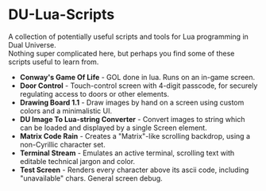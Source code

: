 # DU-Lua-Scripts
A collection of potentially useful scripts and tools for Lua programming in Dual Universe.<br>
Nothing super complicated here, but perhaps you find some of these scripts useful to learn from.<br>

<ul>
<li><b>Conway's Game Of Life</b> - GOL done in lua. Runs on an in-game screen. </li>
<li><b>Door Control</b> - Touch-control screen with 4-digit passcode, for securely regulating access to doors or other elements.</li>
<li><b>Drawing Board 1.1</b> - Draw images by hand on a screen using custom colors and a minimalistic UI.</li>
<li><b>DU Image To Lua-string Converter</b> - Convert images to string which can be loaded and displayed by a single Screen element.</li>
<li><b>Matrix Code Rain</b> - Creates a "Matrix"-like scrolling backdrop, using a non-Cyrillic character set.</li>
<li><b>Terminal Stream</b> - Emulates an active terminal, scrolling text with editable technical jargon and color.</li>
<li><b>Test Screen</b> - Renders every character above its ascii code, including "unavailable" chars. General screen debug.</li>
</ul>
